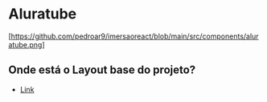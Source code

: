 # Aluratube



[https://github.com/pedroar9/imersaoreact/blob/main/src/components/aluratube.png]



## Onde está o Layout base do projeto?
- [Link](https://www.figma.com/file/1acrju7CLwHkSh6e7xEk9h/Aluratube?node-id=0%3A1)



